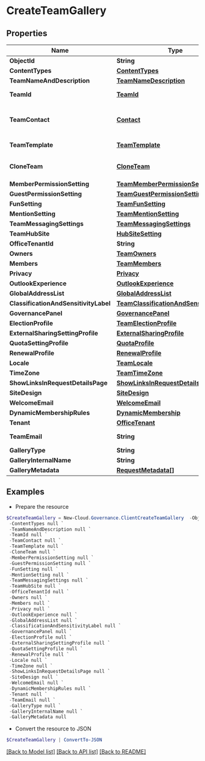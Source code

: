 # CreateTeamGallery
## Properties

Name | Type | Description | Notes
------------ | ------------- | ------------- | -------------
**ObjectId** | **String** |  | [optional] 
**ContentTypes** | [**ContentTypes**](ContentTypes.md) |  | [optional] 
**TeamNameAndDescription** | [**TeamNameDescription**](TeamNameDescription.md) |  | [optional] 
**TeamId** | [**TeamId**](TeamId.md) | Activity model for team id | [optional] 
**TeamContact** | [**Contact**](Contact.md) | Activity model for primary contact,secondary contact | [optional] 
**TeamTemplate** | [**TeamTemplate**](TeamTemplate.md) | Activity model for team template | [optional] 
**CloneTeam** | [**CloneTeam**](CloneTeam.md) | Request activity model for clone team settings | [optional] 
**MemberPermissionSetting** | [**TeamMemberPermissionSetting**](TeamMemberPermissionSetting.md) |  | [optional] 
**GuestPermissionSetting** | [**TeamGuestPermissionSetting**](TeamGuestPermissionSetting.md) |  | [optional] 
**FunSetting** | [**TeamFunSetting**](TeamFunSetting.md) |  | [optional] 
**MentionSetting** | [**TeamMentionSetting**](TeamMentionSetting.md) |  | [optional] 
**TeamMessagingSettings** | [**TeamMessagingSettings**](TeamMessagingSettings.md) |  | [optional] 
**TeamHubSite** | [**HubSiteSetting**](HubSiteSetting.md) |  | [optional] 
**OfficeTenantId** | **String** |  | [optional] 
**Owners** | [**TeamOwners**](TeamOwners.md) |  | [optional] 
**Members** | [**TeamMembers**](TeamMembers.md) |  | [optional] 
**Privacy** | [**Privacy**](Privacy.md) |  | [optional] 
**OutlookExperience** | [**OutlookExperience**](OutlookExperience.md) |  | [optional] 
**GlobalAddressList** | [**GlobalAddressList**](GlobalAddressList.md) |  | [optional] 
**ClassificationAndSensitivityLabel** | [**TeamClassificationAndSensitivityLabel**](TeamClassificationAndSensitivityLabel.md) |  | [optional] 
**GovernancePanel** | [**GovernancePanel**](GovernancePanel.md) |  | [optional] 
**ElectionProfile** | [**TeamElectionProfile**](TeamElectionProfile.md) |  | [optional] 
**ExternalSharingSettingProfile** | [**ExternalSharingProfile**](ExternalSharingProfile.md) |  | [optional] 
**QuotaSettingProfile** | [**QuotaProfile**](QuotaProfile.md) |  | [optional] 
**RenewalProfile** | [**RenewalProfile**](RenewalProfile.md) |  | [optional] 
**Locale** | [**TeamLocale**](TeamLocale.md) |  | [optional] 
**TimeZone** | [**TeamTimeZone**](TeamTimeZone.md) |  | [optional] 
**ShowLinksInRequestDetailsPage** | [**ShowLinksInRequestDetailsPage**](ShowLinksInRequestDetailsPage.md) |  | [optional] 
**SiteDesign** | [**SiteDesign**](SiteDesign.md) |  | [optional] 
**WelcomeEmail** | [**WelcomeEmail**](WelcomeEmail.md) |  | [optional] 
**DynamicMembershipRules** | [**DynamicMembership**](DynamicMembership.md) |  | [optional] 
**Tenant** | [**OfficeTenant**](OfficeTenant.md) |  | [optional] 
**TeamEmail** | **String** |  | [optional] [readonly] 
**GalleryType** | **String** |  | [optional] 
**GalleryInternalName** | **String** |  | [optional] 
**GalleryMetadata** | [**RequestMetadata[]**](RequestMetadata.md) |  | [optional] 

## Examples

- Prepare the resource
```powershell
$CreateTeamGallery = New-Cloud.Governance.ClientCreateTeamGallery  -ObjectId null `
 -ContentTypes null `
 -TeamNameAndDescription null `
 -TeamId null `
 -TeamContact null `
 -TeamTemplate null `
 -CloneTeam null `
 -MemberPermissionSetting null `
 -GuestPermissionSetting null `
 -FunSetting null `
 -MentionSetting null `
 -TeamMessagingSettings null `
 -TeamHubSite null `
 -OfficeTenantId null `
 -Owners null `
 -Members null `
 -Privacy null `
 -OutlookExperience null `
 -GlobalAddressList null `
 -ClassificationAndSensitivityLabel null `
 -GovernancePanel null `
 -ElectionProfile null `
 -ExternalSharingSettingProfile null `
 -QuotaSettingProfile null `
 -RenewalProfile null `
 -Locale null `
 -TimeZone null `
 -ShowLinksInRequestDetailsPage null `
 -SiteDesign null `
 -WelcomeEmail null `
 -DynamicMembershipRules null `
 -Tenant null `
 -TeamEmail null `
 -GalleryType null `
 -GalleryInternalName null `
 -GalleryMetadata null
```

- Convert the resource to JSON
```powershell
$CreateTeamGallery | ConvertTo-JSON
```

[[Back to Model list]](../README.md#documentation-for-models) [[Back to API list]](../README.md#documentation-for-api-endpoints) [[Back to README]](../README.md)


